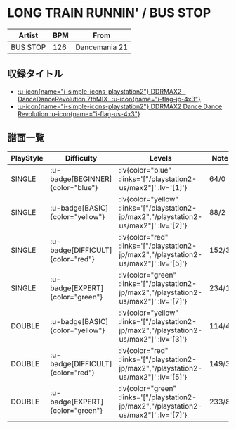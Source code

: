 # LONG TRAIN RUNNIN' / BUS STOP

|Artist|BPM|From|
|------|---|----|
|BUS STOP|126|Dancemania 21|

## 収録タイトル

- [ :u-icon{name="i-simple-icons-playstation2"} DDRMAX2 -DanceDanceRevolution 7thMIX- :u-icon{name="i-flag-jp-4x3"} ](/playstation2-jp/max2)
- [ :u-icon{name="i-simple-icons-playstation2"} DDRMAX2 Dance Dance Revolution :u-icon{name="i-flag-us-4x3"} ](/playstation2-us/max2)

## 譜面一覧

|PlayStyle|Difficulty|Levels|Notes|Movie|
|---------|----------|------|-----|-----|
|SINGLE| :u-badge[BEGINNER]{color="blue"} | :lv{color="blue" :links='["/playstation2-us/max2"]' :lv='[1]'} |64/0||
|SINGLE| :u-badge[BASIC]{color="yellow"} | :lv{color="yellow" :links='["/playstation2-jp/max2","/playstation2-us/max2"]' :lv='[2]'} |88/2||
|SINGLE| :u-badge[DIFFICULT]{color="red"} | :lv{color="red" :links='["/playstation2-jp/max2","/playstation2-us/max2"]' :lv='[5]'} |152/3||
|SINGLE| :u-badge[EXPERT]{color="green"} | :lv{color="green" :links='["/playstation2-jp/max2","/playstation2-us/max2"]' :lv='[7]'} |234/11||
|DOUBLE| :u-badge[BASIC]{color="yellow"} | :lv{color="yellow" :links='["/playstation2-jp/max2","/playstation2-us/max2"]' :lv='[3]'} |114/4||
|DOUBLE| :u-badge[DIFFICULT]{color="red"} | :lv{color="red" :links='["/playstation2-jp/max2","/playstation2-us/max2"]' :lv='[5]'} |149/3||
|DOUBLE| :u-badge[EXPERT]{color="green"} | :lv{color="green" :links='["/playstation2-jp/max2","/playstation2-us/max2"]' :lv='[7]'} |233/8||
